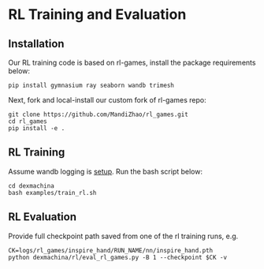 # RL Training and Evaluation

## Installation
Our RL training code is based on rl-games, install the package requirements below:

```
pip install gymnasium ray seaborn wandb trimesh
```
Next, fork and local-install our custom fork of rl-games repo:

```
git clone https://github.com/MandiZhao/rl_games.git
cd rl_games
pip install -e . 
```

## RL Training 
Assume wandb logging is [setup](https://wandb.ai/). Run the bash script below:
```
cd dexmachina
bash examples/train_rl.sh
```

## RL Evaluation

Provide full checkpoint path saved from one of the rl training runs, e.g.
```
CK=logs/rl_games/inspire_hand/RUN_NAME/nn/inspire_hand.pth
python dexmachina/rl/eval_rl_games.py -B 1 --checkpoint $CK -v 
```